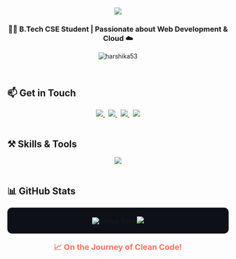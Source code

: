 <h1 align="center">
  <img src="https://readme-typing-svg.herokuapp.com/?font=Righteous&size=40&center=true&vCenter=true&width=600&height=80&duration=4000&lines=Hi+There!+👋;+I'm+Harshika+Rathod!" />
</h1>

<h3 align="center">👩‍💻 B.Tech CSE Student | Passionate about Web Development & Cloud ☁️</h3>

<p align="center">
  <img src="https://komarev.com/ghpvc/?username=harshika53&label=Profile%20views&color=0e75b6&style=flat" alt="harshika53" />
</p>

<br>

## 📫 Get in Touch

<div align="center"> 
  <a href="mailto:harshikarathod42@gmail.com">
    <img src="https://img.shields.io/badge/Gmail-333333?style=for-the-badge&logo=gmail&logoColor=red" />
  </a>
  &nbsp;
  <a href="https://www.linkedin.com/in/harshika-rathod" target="_blank">
    <img src="https://img.shields.io/badge/LinkedIn-0077B5?style=for-the-badge&logo=linkedin&logoColor=white" />
  </a>
  &nbsp;
  <a href="https://harshika-portfolio.vercel.app/" target="_blank">
    <img src="https://img.shields.io/badge/Portfolio-FF5722?style=for-the-badge&logo=google-chrome&logoColor=white" />
  </a>
  &nbsp;
  <a href="https://leetcode.com/u/rathod_044/" target="_blank">
    <img src="https://img.shields.io/badge/LeetCode-FFA116?style=for-the-badge&logo=leetcode&logoColor=black" />
  </a>
</div>

<br>

## ⚒️ Skills & Tools

<div align="center">
  <img src="https://skillicons.dev/icons?i=html,css,tailwind,javascript,java,mysql,python,github,figma,vercel,aws,docker" />
</div>

<br>

## 📊 GitHub Stats

<div align="center" style="background-color:#0d1117; padding: 20px; border-radius: 10px;">
  <!-- GitHub Stats -->
  <img src="https://github-readme-stats.vercel.app/api?username=harshika53&show_icons=true&theme=blueberry&locale=en&border_radius=10&cache_seconds=1800" alt="GitHub Stats" />
  
  <!-- Streak Stats -->
  <img src="https://github-readme-streak-stats.herokuapp.com?user=harshika53&theme=blueberry&hide_border=false&date_format=M%20j%5B%2C%20Y%5D&cache_seconds=1800" />
</div>


<p align="center" style="font-size:18px; font-weight:bold; color:#ff6f61;">
     📈 On the Journey of Clean Code!
</p>
